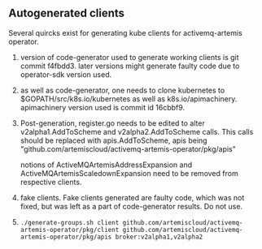 ## Autogenerated clients
Several quircks exist for generating kube clients for activemq-artemis operator.

1) version of code-generator used to generate working clients is git commit f4fbdd3. later versions might generate faulty code due to operator-sdk version used.

2) as well as code-generator, one needs to clone kubernetes to $GOPATH/src/k8s.io/kubernetes as well as k8s.io/apimachinery. apimachinery version used is commit id 16cbbf9. 

3) Post-generation, 
    register.go needs to be edited to alter v2alpha1.AddToScheme and v2alpha2.AddToScheme calls. This calls should be replaced with apis.AddToScheme, apis being 	"github.com/artemiscloud/activemq-artemis-operator/pkg/apis"
    
    notions of ActiveMQArtemisAddressExpansion and ActiveMQArtemisScaledownExpansion need to be removed from respective clients.
 
 4) fake clients. Fake clients generated are faulty code, which was not fixed, but was left as a part of code-generator results. Do not use. 
 
 5) `./generate-groups.sh client github.com/artemiscloud/activemq-artemis-operator/pkg/client github.com/artemiscloud/activemq-artemis-operator/pkg/apis broker:v2alpha1,v2alpha2`
